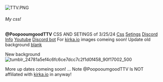 ![TTV.PNG](https://github.com/PoopooumgoodTTV/.css/assets/173562061/41828ac1-29c3-4a09-a6e2-277b41c329c0)
###### My css!
**@PoopooumgoodTTV**
CSS AND SETINGS of 3/25/24
[Css](https://poopooumgoodttv.github.io/TTV.css/)
[Setings](https://raw.githubusercontent.com/PoopooumgoodTTV/TTV.css/main/message.txt)
[Discord](https://discord.gg/YDkUpGXb9G)
[Info](guns.lol/PoopooumgoodTTV)
[Youtube](https://Youtube.com/@PoopooumgoodTTV-Official)
[Discord bot](https://discord.com/oauth2/authorize?client_id=1194770094715310193)
For [kirka.io](https://kirka.io)
images comeing soon!
Update old background [blank](none)

New background 
![tumblr_24781a5ef4c6fc6ce7dcc7c2f1d0f458_90f17002_500](https://github.com/PoopooumgoodTTV/.css/assets/173562061/e37234a8-cdcb-4101-a52f-81a8e2d16914)

More up dates comeing soon!
...
Note @PoopooumgoodTTV Is NOT affiliated with [kirka.io](https://kirka.io) in anyway!
